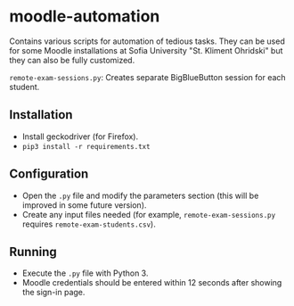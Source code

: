 # moodle-automation

Contains various scripts for automation of tedious tasks. They can be used for some Moodle installations at Sofia University "St. Kliment Ohridski" but they can also be fully customized.

`remote-exam-sessions.py`: Creates separate BigBlueButton session for each student.

## Installation

- Install geckodriver (for Firefox).
- `pip3 install -r requirements.txt`

## Configuration

- Open the `.py` file and modify the parameters section (this will be improved in some future version).
- Create any input files needed (for example, `remote-exam-sessions.py` requires `remote-exam-students.csv`).

## Running

- Execute the `.py` file with Python 3.
- Moodle credentials should be entered within 12 seconds after showing the sign-in page.

